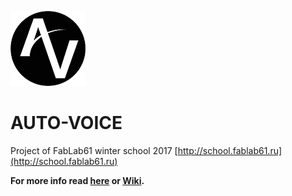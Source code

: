 ![AUTO-VOICE Logo](https://github.com/FabLab61/car_PC/blob/master/img/logo.png)
# AUTO-VOICE

Project of FabLab61 winter school 2017 [http://school.fablab61.ru](http://school.fablab61.ru)

**For more info read [here](https://FabLab61.github.io/car_PC/) or [Wiki](https://github.com/FabLab61/car_PC/wiki).**

